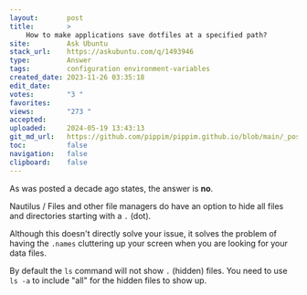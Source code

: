 ```yaml
---
layout:       post
title:        >
    How to make applications save dotfiles at a specified path?
site:         Ask Ubuntu
stack_url:    https://askubuntu.com/q/1493946
type:         Answer
tags:         configuration environment-variables
created_date: 2023-11-26 03:35:18
edit_date:    
votes:        "3 "
favorites:    
views:        "273 "
accepted:     
uploaded:     2024-05-19 13:43:13
git_md_url:   https://github.com/pippim/pippim.github.io/blob/main/_posts/2023/2023-11-26-How-to-make-applications-save-dotfiles-at-a-specified-path_.md
toc:          false
navigation:   false
clipboard:    false
---
```


As was posted a decade ago states, the answer is **no**.

Nautilus / Files and other file managers do have an option to hide all files and directories starting with a `.` (dot). 

Although this doesn't directly solve your issue, it solves the problem of having the `.names` cluttering up your screen when you are looking for your data files.

By default the `ls` command will not show `.` (hidden) files. You need to use `ls -a` to include "all" for the hidden files to show up.
